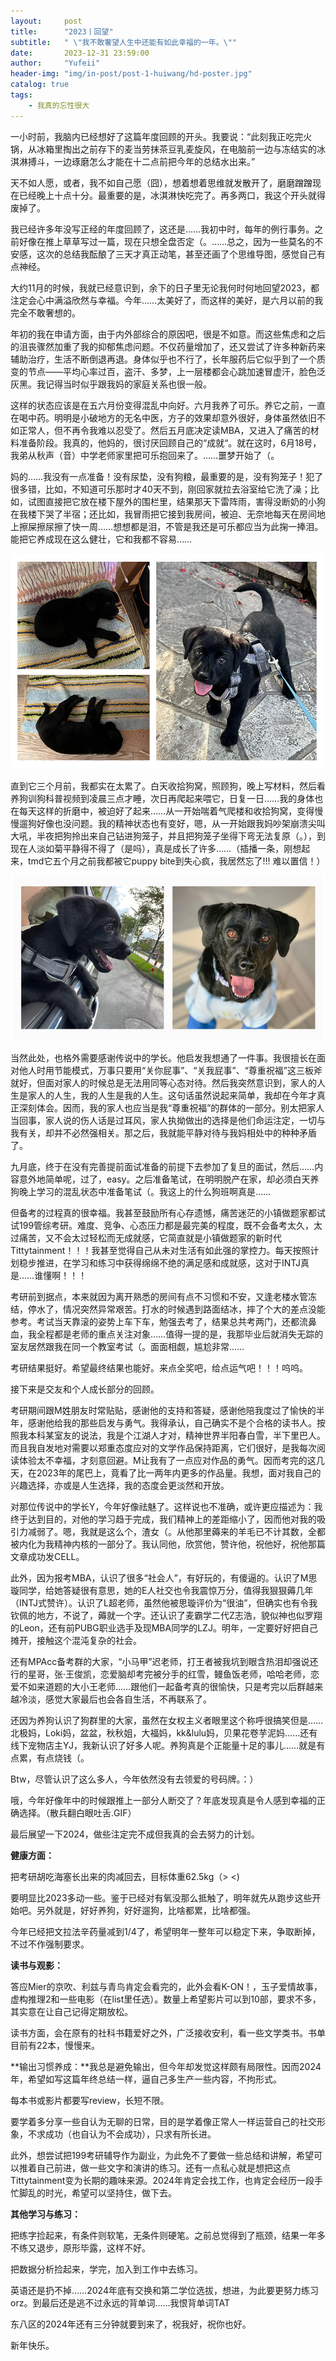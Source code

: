 ```yaml
---
layout:     post
title:      "2023丨回望"
subtitle:   " \"我不敢奢望人生中还能有如此幸福的一年。\""
date:       2023-12-31 23:59:00
author:     "Yufeii"
header-img: "img/in-post/post-1-huiwang/hd-poster.jpg"
catalog: true
tags:
    - 我真的忘性很大
---
```


一小时前，我脑内已经想好了这篇年度回顾的开头。我要说：“此刻我正吃完火锅，从冰箱里掏出之前存下的麦当劳抹茶豆乳麦旋风，在电脑前一边与冻结实的冰淇淋搏斗，一边琢磨怎么才能在十二点前把今年的总结水出来。”

天不如人愿，或者，我不如自己愿（囧），想着想着思维就发散开了，磨磨蹭蹭现在已经晚上十点十分。最重要的是，冰淇淋快吃完了。再多两口，我这个开头就得废掉了。

我已经许多年没写正经的年度回顾了，这还是……我初中时，每年的例行事务。之前好像在推上草草写过一篇，现在只想全盘否定（。……总之，因为一些莫名的不安感，这次的总结我酝酿了三天才真正动笔，甚至还画了个思维导图，感觉自己有点神经。

大约11月的时候，我就已经意识到，余下的日子里无论我何时何地回望2023，都注定会心中满溢欣然与幸福。今年……太美好了，而这样的美好，是六月以前的我完全不敢奢想的。

年初的我在申请方面，由于内外部综合的原因吧，很是不如意。而这些焦虑和之后的沮丧骤然加重了我的抑郁焦虑问题。不仅药量增加了，还又尝试了许多种新药来辅助治疗，生活不断倒退再退。身体似乎也不行了，长年服药后它似乎到了一个质变的节点——平均心率过百，盗汗、多梦，上一层楼都会心跳加速冒虚汗，脸色泛灰黑。我记得当时似乎跟我妈的家庭关系也很一般。

这样的状态应该是在五六月份变得混乱中向好。六月我养了可乐。养它之前，一直在喝中药。明明是小破地方的无名中医，方子的效果却意外很好，身体虽然依旧不如正常人，但不再令我难以忍受了。然后五月底决定读MBA，又进入了痛苦的材料准备阶段。我真的，他妈的，很讨厌回顾自己的“成就“。就在这时，6月18号，我弟从秋声（音）中学老师家里把可乐抱回来了。……噩梦开始了（。

妈的……我没有一点准备！没有尿垫，没有狗粮，最重要的是，没有狗笼子！犯了很多错，比如，不知道可乐那时才40天不到，刚回家就拉去浴室给它洗了澡；比如，试图直接把它放在楼下屋外的围栏里，结果那天下雷阵雨，害得没断奶的小狗在我楼下哭了半宿；还比如，我冒雨把它接到我房间，被迫、无奈地每天在房间地上擦屎擦尿擦了快一周……想想都是泪，不管是我还是可乐都应当为此掬一捧泪。能把它养成现在这么健壮，它和我都不容易……

![](/img/in-post/post-1-huiwang/post-kele-mix.jpg)

直到它三个月前，我都实在太累了。白天收拾狗窝，照顾狗，晚上写材料，然后看养狗训狗科普视频到凌晨三点才睡，次日再爬起来喂它，日复一日……我的身体也在每天这样的折磨中，被迫好了起来……从一开始喘着气爬楼和收拾狗窝，变得慢慢遛狗好像也没问题。我的精神状态也有变好，嗯，从一开始跟我妈吵架崩溃尖叫大吼，半夜把狗拎出来自己钻进狗笼子，并且把狗笼子坐得下弯无法复原（。），到现在人淡如菊平静得不得了（是吗），真是成长了许多……（插播一条，刚想起来，tmd它五个月之前我都被它puppy bite到失心疯，我居然忘了!!! 难以置信！）

![](/img/in-post/post-1-huiwang/post-kele-mix2.jpg)

当然此处，也格外需要感谢传说中的学长。他启发我想通了一件事。我很擅长在面对他人时用节能模式，万事只要用“关你屁事”、“关我屁事”、“尊重祝福”这三板斧就好，但面对家人的时候总是无法用同等心态对待。然后我突然意识到，家人的人生是家人的人生，我的人生是我的人生。这句话虽然说起来简单，我却在今年才真正深刻体会。因而，我的家人也应当是我“尊重祝福”的群体的一部分。别太把家人当回事，家人说的伤人话是过耳风，家人执拗做出的选择是他们命运注定，一切与我有关，却并不必然强相关。那之后，我就能平静对待与我妈相处中的种种矛盾了。



九月底，终于在没有完善提前面试准备的前提下去参加了复旦的面试，然后……内容意外地简单呢，过了，easy。之后准备笔试，在明明脱产在家，却必须白天养狗晚上学习的混乱状态中准备笔试（。我这上的什么狗班啊真是……

但备考的过程真的很幸福。我甚至鼓励所有心存遗憾，痛苦迷茫的小镇做题家都试试199管综考研。难度、竞争、心态压力都是最完美的程度，既不会备考太久，太过痛苦，又不会太过轻松而无成就感，它简直就是小镇做题家的新时代Tittytainment！！！我甚至觉得自己从未对生活有如此强的掌控力。每天按照计划稳步推进，在学习和练习中获得绵绵不绝的满足感和成就感，这对于INTJ真是……谁懂啊！！！

考研前到据点，本来就因为离开熟悉的房间有点不习惯和不安，又逢老楼水管冻结，停水了，情况突然异常艰苦。打水的时候遇到路面结冰，摔了个大的差点没能参考。考试当天靠滚的姿势上车下车，勉强去考了，结果总共考两门，还都流鼻血，我全程都是老师的重点关注对象……值得一提的是，我那毕业后就消失无踪的室友居然跟我在同一个教室考试（。面面相觑，尴尬非常……

考研结果挺好。希望最终结果也能好。来点全奖吧，给点运气吧！！！呜呜。



接下来是交友和个人成长部分的回顾。

考研期间跟M姓朋友时常贴贴，感谢他的支持和答疑，感谢他陪我度过了愉快的半年，感谢他给我的那些启发与勇气。我得承认，自己确实不是个合格的读书人。按照我本科某室友的说法，我是个江湖人才对，精神世界半阳春白雪，半下里巴人。而且我自发地对需要以郑重态度应对的文学作品保持距离，它们很好，是我每次阅读体验太不幸福，才刻意回避。M让我有了一点应对作品的勇气。因而考完的这几天，在2023年的尾巴上，竟看了比一两年内更多的作品量。我想，面对我自己的兴趣选择，亦或是人生选择，我的态度会更淡然和开放。

对那位传说中的学长Y，今年好像祛魅了。这样说也不准确，或许更应描述为：我终于达到目的，对他的学习趋于完成，我们精神上的差距缩小了，因而他对我的吸引力减弱了。嗯，我就是这么个，渣女（。从他那里薅来的羊毛已不计其数，全都被内化为我精神内核的一部分了。我认同他，欣赏他，赞许他，祝他好，祝他那篇文章成功发CELL。

此外，因为报考MBA，认识了很多“社会人”，有好玩的，有傻逼的。认识了M思璇同学，给她答疑很有意思，她的E人社交也令我震惊万分，值得我狠狠薅几年（INTJ式赞许）。认识了L超老师，虽然他被思璇评价为“很油”，但确实也有令我钦佩的地方，不说了，薅就一个字。还认识了麦霸学二代Z志浩，貌似神也似罗翔的Leon，还有前PUBG职业选手及现MBA同学的LZJ。明年，一定要好好把自己摊开，接触这个混沌复杂的社会。

还有MPAcc备考群的大家，“小马甲”迟老师，打王者被我坑到眼含热泪却强说还行的星哥，张·王俊凯，恋爱脑却考完被分手的红雪，鳗鱼饭老师，哈哈老师，恋爱不如来道题的大小王老师……跟他们一起备考真的很愉快，只是考完以后群越来越冷淡，感觉大家最后也会各自生活，不再联系了。

还因为养狗认识了狗群里的大家，虽然在女权主义者眼里这个称呼很搞笑但是……北极妈，Loki妈，盆盆，秋秋姐，大福妈，kk&lulu妈，贝果花卷芋泥妈……还有线下宠物店主YJ，我新认识了好多人呢。养狗真是个正能量十足的事儿……就是有点累，有点烧钱（。



Btw，尽管认识了这么多人，今年依然没有去领爱的号码牌。：）



哦，今年好像年中的时候跟推上一部分人断交了？年底发现真是令人感到幸福的正确选择。（散兵翻白眼吐舌.GIF）



最后展望一下2024，做些注定完不成但我真的会去努力的计划。

**健康方面：**

把考研胡吃海塞长出来的肉减回去，目标体重62.5kg（> <)

要明显比2023多动一些。鉴于已经对有氧没那么抵触了，明年就先从跑步这些开始吧。另外就是，好好养狗，好好遛狗，比啥都累，比啥都强。

今年已经把文拉法辛药量减到1/4了，希望明年一整年可以稳定下来，争取断掉，不过不作强制要求。

**读书与观影：**

答应Mier的京吹、利兹与青鸟肯定会看完的，此外会看K-ON！，玉子爱情故事，虚构推理2和一些电影（在list里任选）。数量上希望影片可以到10部，要求不多，其实意在让自己记得定期放松。

读书方面，会在原有的社科书籍爱好之外，广泛接收安利，看一些文学类书。书单目前有22本，慢慢来。

**输出习惯养成：**我总是避免输出，但今年却发觉这样颇有局限性。因而2024年，希望如写这篇年终总结一样，逼自己多生产一些内容，不拘形式。

每本书或影片都要写review，长短不限。

要学着多分享一些自认为无聊的日常，目的是学着像正常人一样运营自己的社交形象，不求成功（也自认为不会成功），只求有所长进。

此外，想尝试把199考研辅导作为副业，为此免不了要做一些总结和讲解，希望可以推着自己前进，做一些文字和演讲的练习。还有一点私心就是想把这点Tittytainment变为长期的趣味来源。2024年肯定会找工作，也肯定会经历一段手忙脚乱的时光，希望可以坚持住，做下去。

**其他学习与练习：**

把练字捡起来，有条件则软笔，无条件则硬笔。之前总觉得到了瓶颈，结果一年多不练又退步，原形毕露，这样不好。

把数据分析捡起来，学完，加入到工作中去练习。

英语还是扔不掉……2024年底有交换和第二学位选拔，想进，为此要更努力练习orz。到最后还是逃不过永远的背单词……我恨背单词TAT



东八区的2024年还有三分钟就要到来了，祝我好，祝你也好。



新年快乐。